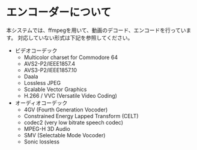 # エンコーダーについて
本システムでは、ffmpegを用いて、動画のデコード、エンコードを行っています。
対応していない形式は下記を参照してください。
- ビデオコーデック
    - Multicolor charset for Commodore 64
    - AVS2-P2/IEEE1857.4
    - AVS3-P2/IEEE1857.10
    - Daala
    - Lossless JPEG
    - Scalable Vector Graphics
    - H.266 / VVC (Versatile Video Coding)
- オーディオコーデック
    - 4GV (Fourth Generation Vocoder)
    - Constrained Energy Lapped Transform (CELT)
    - codec2 (very low bitrate speech codec)
    - MPEG-H 3D Audio
    - SMV (Selectable Mode Vocoder)
    - Sonic lossless

